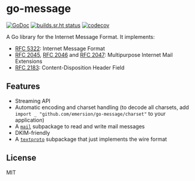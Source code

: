 # go-message

[![GoDoc](https://godoc.org/github.com/emersion/go-message?status.svg)](https://godoc.org/github.com/emersion/go-message)
[![builds.sr.ht status](https://builds.sr.ht/~emersion/go-message.svg)](https://builds.sr.ht/~emersion/go-message?)
[![codecov](https://codecov.io/gh/emersion/go-message/branch/master/graph/badge.svg)](https://codecov.io/gh/emersion/go-message)

A Go library for the Internet Message Format. It implements:

* [RFC 5322]: Internet Message Format
* [RFC 2045], [RFC 2046] and [RFC 2047]: Multipurpose Internet Mail Extensions
* [RFC 2183]: Content-Disposition Header Field

## Features

* Streaming API
* Automatic encoding and charset handling (to decode all charsets, add
  `import _ "github.com/emersion/go-message/charset"` to your application)
* A [`mail`](https://godoc.org/github.com/emersion/go-message/mail) subpackage
  to read and write mail messages
* DKIM-friendly
* A [`textproto`](https://godoc.org/github.com/emersion/go-message/textproto)
  subpackage that just implements the wire format

## License

MIT

[RFC 5322]: https://tools.ietf.org/html/rfc5322
[RFC 2045]: https://tools.ietf.org/html/rfc2045
[RFC 2046]: https://tools.ietf.org/html/rfc2046
[RFC 2047]: https://tools.ietf.org/html/rfc2047
[RFC 2183]: https://tools.ietf.org/html/rfc2183
